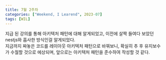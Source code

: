 ```yaml
---
title: 7월 2주차
categories: ["Weekend, I Learend", 2023-07]
tags: [WIL]
---
```


지급 된 강의를 통해 아키텍처 패턴에 대해 알게되었고, 이전에 살짝 들여다 보았던 nestjs와 흡사한 방식인걸 알게되었다.<br>
지금까지 짜놓은 코드를 레이아웃 아키텍처 패턴으로 바꿔보니, 확실히 추 후 유지보수가 수월할 것으로 에상되며, 앞으로는 아키텍처 패턴을 준수하여 작성할 것 같다.